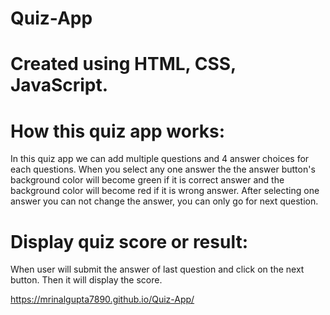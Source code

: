 # Quiz-App

# Created using HTML, CSS, JavaScript.

# How this quiz app works: 
In this quiz app we can add multiple questions and 4 answer choices for each questions. When you select any one answer the the answer button's background color will become green if it is correct answer and the background color will become red if it is wrong answer.
After selecting one answer you can not change the answer, you can only go for next question.

# Display quiz score or result: 
When user will submit the answer of last question and click on the next button. Then it will display the score.

https://mrinalgupta7890.github.io/Quiz-App/
